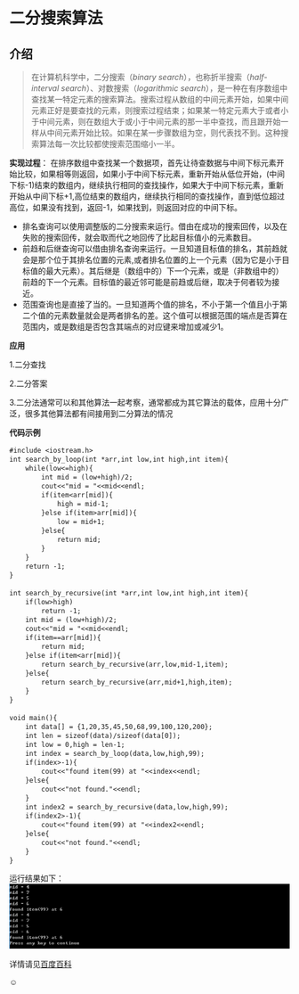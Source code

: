 # 二分搜索算法
## 介绍
>在计算机科学中，二分搜索（*binary search*），也称折半搜索（*half-interval search*）、对数搜索（*logarithmic search*），是一种在有序数组中查找某一特定元素的搜索算法。搜索过程从数组的中间元素开始，如果中间元素正好是要查找的元素，则搜索过程结束；如果某一特定元素大于或者小于中间元素，则在数组大于或小于中间元素的那一半中查找，而且跟开始一样从中间元素开始比较。如果在某一步骤数组为空，则代表找不到。这种搜索算法每一次比较都使搜索范围缩小一半。

**实现过程**：
在排序数组中查找某一个数据项，首先让待查数据与中间下标元素开始比较，如果相等则返回，如果小于中间下标元素，重新开始从低位开始，(中间下标-1)结束的数组内，继续执行相同的查找操作，如果大于中间下标元素，重新开始从中间下标+1,高位结束的数组内，继续执行相同的查找操作，直到低位超过高位，如果没有找到，返回-1，如果找到，则返回对应的中间下标。

* 排名查询可以使用调整版的二分搜索来运行。借由在成功的搜索回传，以及在失败的搜索回传，就会取而代之地回传了比起目标值小的元素数目。
* 前趋和后继查询可以借由排名查询来运行。一旦知道目标值的排名，其前趋就会是那个位于其排名位置的元素,或者排名位置的上一个元素（因为它是小于目标值的最大元素）。其后继是（数组中的）下一个元素，或是（非数组中的）前趋的下一个元素。目标值的最近邻可能是前趋或后继，取决于何者较为接近。
* 范围查询也是直接了当的。一旦知道两个值的排名，不小于第一个值且小于第二个值的元素数量就会是两者排名的差。这个值可以根据范围的端点是否算在范围内，或是数组是否包含其端点的对应键来增加或减少1。

**应用**

1.二分查找 

2.二分答案

3.二分法通常可以和其他算法一起考察，通常都成为其它算法的载体，应用十分广泛，很多其他算法都有间接用到二分算法的情况

**代码示例**
```
#include <iostream.h>
int search_by_loop(int *arr,int low,int high,int item){
	while(low<=high){
		int mid = (low+high)/2;
		cout<<"mid = "<<mid<<endl;
		if(item<arr[mid]){
			high = mid-1;
		}else if(item>arr[mid]){
			low = mid+1;
		}else{
			return mid;
		}
	}
	return -1;
}
 
int search_by_recursive(int *arr,int low,int high,int item){
	if(low>high)
		return -1;
	int mid = (low+high)/2;
	cout<<"mid = "<<mid<<endl;
	if(item==arr[mid]){
		return mid;
	}else if(item<arr[mid]){
		return search_by_recursive(arr,low,mid-1,item);
	}else{
		return search_by_recursive(arr,mid+1,high,item);
	}
}
 
void main(){
	int data[] = {1,20,35,45,50,68,99,100,120,200};
	int len = sizeof(data)/sizeof(data[0]);
	int low = 0,high = len-1;
	int index = search_by_loop(data,low,high,99);
	if(index>-1){
		cout<<"found item(99) at "<<index<<endl;
	}else{
		cout<<"not found."<<endl;
	}
	int index2 = search_by_recursive(data,low,high,99);
	if(index2>-1){
		cout<<"found item(99) at "<<index2<<endl;
	}else{
		cout<<"not found."<<endl;
	}
}
```
运行结果如下：
![my_image](https://github.com/moli531/se_homework/blob/master/picture/1.png)

详情请见[百度百科](https://baike.baidu.com/item/%E4%BA%8C%E5%88%86%E6%90%9C%E7%B4%A2%E7%AE%97%E6%B3%95/4081752)

:relaxed:
